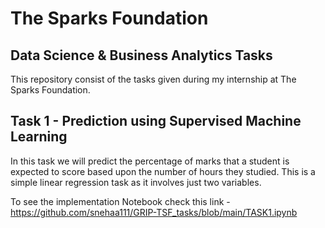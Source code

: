 # The Sparks Foundation
## Data Science & Business Analytics Tasks
This repository consist of the tasks given during my internship at The Sparks Foundation.
## Task 1 - Prediction using Supervised Machine Learning
In this task we will predict the percentage of marks that a student is expected to score based upon the number of hours they studied. This is a simple linear regression task as it involves just two variables.

To see the implementation Notebook check this link - https://github.com/snehaa111/GRIP-TSF_tasks/blob/main/TASK1.ipynb
